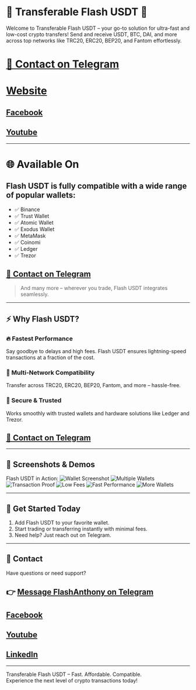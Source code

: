# 🚀 Transferable Flash USDT 🚀

Welcome to Transferable Flash USDT – your go-to solution for ultra-fast and low-cost crypto transfers! Send and receive USDT, BTC, DAI, and more across top networks like TRC20, ERC20, BEP20, and Fantom effortlessly.



# [📩 Contact on Telegram](https://t.me/flashanthony)
# [Website](https://www.flashusdt1.shop/)
## [Facebook](https://www.facebook.com/flash.anthony.2025)

## [Youtube](https://youtube.com/shorts/yBP6vMAozWQ?si=TeqiC8mRVTlCgRRM)
---

# 🌐 Available On

## Flash USDT is fully compatible with a wide range of popular wallets:

- ✅ Binance  
- ✅ Trust Wallet  
- ✅ Atomic Wallet  
- ✅ Exodus Wallet  
- ✅ MetaMask  
- ✅ Coinomi  
- ✅ Ledger  
- ✅ Trezor  

## [📩 Contact on Telegram](https://t.me/flashanthony)
 
> And many more – wherever you trade, Flash USDT integrates seamlessly.

---

## ⚡ Why Flash USDT?

### 🔥 Fastest Performance  
Say goodbye to delays and high fees. Flash USDT ensures lightning-speed transactions at a fraction of the cost.

### 💸 Multi-Network Compatibility  
Transfer across TRC20, ERC20, BEP20, Fantom, and more – hassle-free.

### 🔐 Secure & Trusted  
Works smoothly with trusted wallets and hardware solutions like Ledger and Trezor.

## [📩 Contact on Telegram](https://t.me/flashanthony)

---

## 📸 Screenshots & Demos

Flash USDT in Action:
![Wallet Screenshot](https://i.ibb.co.com/6RTkQMT/Screenshot-2024-10-20-12-33-54-431-com-wallet-crypto-trustapp.jpg)
![Multiple Wallets](https://i.ibb.co.com/8PNJ6jQ/Screenshot-2024-10-20-12-35-19-677-com-wallet-crypto-trustapp.jpg)
![Transaction Proof](https://i.ibb.co.com/1fJvZC0/Screenshot-2024-10-20-12-35-11-115-com-wallet-crypto-trustapp.jpg)
![Low Fees](https://i.ibb.co.com/KrtJyRX/Screenshot-2024-10-20-12-34-34-327-com-wallet-crypto-trustapp.jpg)
![Fast Performance](https://i.ibb.co.com/zFJMKdm/Screenshot-2024-10-20-12-34-02-919-com-wallet-crypto-trustapp.jpg)
![More Wallets](https://i.ibb.co.com/R4GNnhj/Screenshot-2024-10-20-12-34-13-931-com-wallet-crypto-trustapp.jpg)

---

## 🏁 Get Started Today

1. Add Flash USDT to your favorite wallet.
2. Start trading or transferring instantly with minimal fees.
3. Need help? Just reach out on Telegram.

---

## 💬 Contact

Have questions or need support?

## 👉 [Message FlashAnthony on Telegram](https://t.me/flashanthony)

## [Facebook](https://www.facebook.com/flash.anthony.2025)
## [Youtube](https://youtube.com/shorts/yBP6vMAozWQ?si=TeqiC8mRVTlCgRRM)
## [LinkedIn](https://linkedin.com/in/flash-anthony-543074377)


---

Transferable Flash USDT – Fast. Affordable. Compatible.  
Experience the next level of crypto transactions today!

